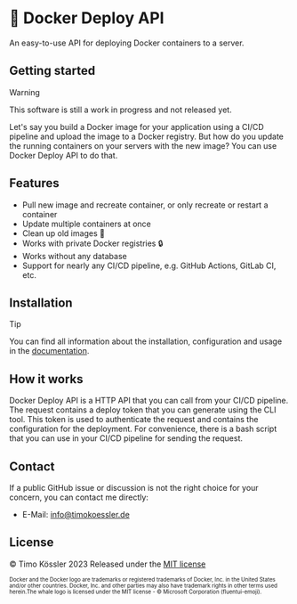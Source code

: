 # 🐳 Docker Deploy API

An easy-to-use API for deploying Docker containers to a server.

## Getting started

> [!WARNING]  
> This software is still a work in progress and not released yet.

Let's say you build a Docker image for your application using a CI/CD pipeline and upload the image to a Docker registry.
But how do you update the running containers on your servers with the new image? You can use Docker Deploy API to do that.

## Features

-   Pull new image and recreate container, or only recreate or restart a container
-   Update multiple containers at once
-   Clean up old images 🧹
-   Works with private Docker registries 🔒
-   Works without any database
-   Support for nearly any CI/CD pipeline, e.g. GitHub Actions, GitLab CI, etc.

## Installation

> [!TIP]
> You can find all information about the installation, configuration and usage in the [documentation](https://deploy-api.tkoessler.de).

## How it works

Docker Deploy API is a HTTP API that you can call from your CI/CD pipeline. The request contains a deploy token that you can generate using the CLI tool.
This token is used to authenticate the request and contains the configuration for the deployment.
For convenience, there is a bash script that you can use in your CI/CD pipeline for sending the request.

## Contact

If a public GitHub issue or discussion is not the right choice for your concern, you can contact me directly:

-   E-Mail: [info@timokoessler.de](mailto:info@timokoessler.de)

## License

© Timo Kössler 2023
Released under the [MIT license](https://github.com/timokoessler/docker-deploy-api/blob/main/LICENSE)

<sub><sup>Docker and the Docker logo are trademarks or registered trademarks of Docker, Inc. in the United States and/or other countries. Docker, Inc. and other parties may also have trademark rights in other terms used herein.The whale logo is licensed under the MIT license - © Microsoft Corporation (fluentui-emoji).</sup></sub>
